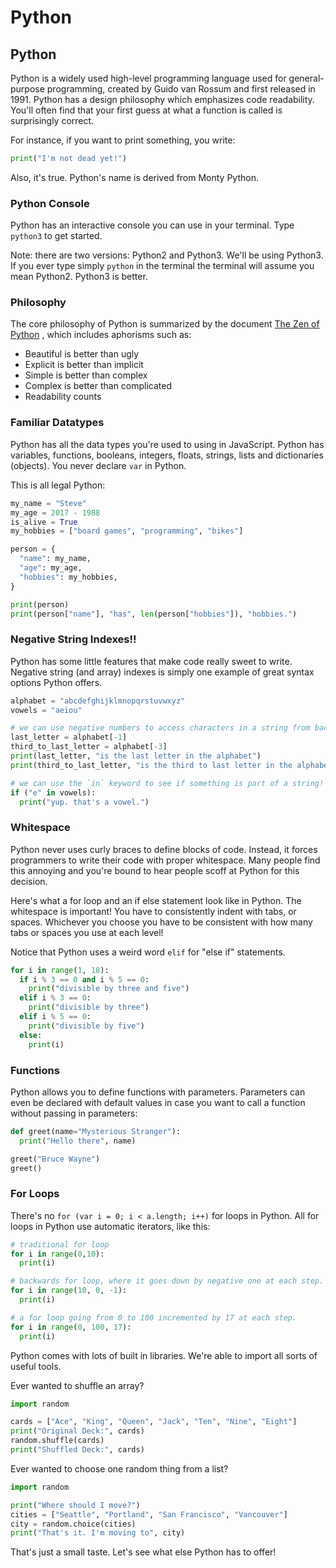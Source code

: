 # Python


## Python

Python is a widely used high-level programming language used for general-purpose programming, created by Guido van Rossum and first released in 1991. Python has a design philosophy which emphasizes code readability. You'll often find that your first guess at what a function is called is surprisingly correct.

For instance, if you want to print something, you write:

```python
print("I'm not dead yet!")
```

Also, it's true. Python's name is derived from Monty Python.

### Python Console

Python has an interactive console you can use in your terminal. Type `python3` to get started.

Note: there are two versions: Python2 and Python3. We'll be using Python3. If you ever type simply `python` in the terminal the terminal will assume you mean Python2. Python3 is better.

### Philosophy

The core philosophy of Python is summarized by the document [The Zen of Python](https://www.python.org/dev/peps/pep-0020/) , which includes aphorisms such as:

* Beautiful is better than ugly
* Explicit is better than implicit
* Simple is better than complex
* Complex is better than complicated
* Readability counts

### Familiar Datatypes

Python has all the data types you're used to using in JavaScript. Python has variables, functions, booleans, integers, floats, strings, lists and dictionaries \(objects\). You never declare `var` in Python.

This is all legal Python:

```python
my_name = "Steve"
my_age = 2017 - 1988
is_alive = True
my_hobbies = ["board games", "programming", "bikes"]

person = {
  "name": my_name,
  "age": my_age,
  "hobbies": my_hobbies,
}

print(person)
print(person["name"], "has", len(person["hobbies"]), "hobbies.")
```

### Negative String Indexes!!

Python has some little features that make code really sweet to write. Negative string \(and array\) indexes is simply one example of great syntax options Python offers.

```python
alphabet = "abcdefghijklmnopqrstuvwxyz"
vowels = "aeiou"

# we can use negative numbers to access characters in a string from backwards!
last_letter = alphabet[-1]
third_to_last_letter = alphabet[-3]
print(last_letter, "is the last letter in the alphabet")
print(third_to_last_letter, "is the third to last letter in the alphabet")

# we can use the `in` keyword to see if something is part of a string!
if ("e" in vowels):
  print("yup. that's a vowel.")
```

### Whitespace

Python never uses curly braces to define blocks of code. Instead, it forces programmers to write their code with proper whitespace. Many people find this annoying and you're bound to hear people scoff at Python for this decision.

Here's what a for loop and an if else statement look like in Python. The whitespace is important! You have to consistently indent with tabs, or spaces. Whichever you choose you have to be consistent with how many tabs or spaces you use at each level!

Notice that Python uses a weird word `elif` for "else if" statements.

```python
for i in range(1, 18):
  if i % 3 == 0 and i % 5 == 0:
    print("divisible by three and five")
  elif i % 3 == 0:
    print("divisible by three")
  elif i % 5 == 0:
    print("divisible by five")
  else:
    print(i)
```

### Functions

Python allows you to define functions with parameters. Parameters can even be declared with default values in case you want to call a function without passing in parameters:

```python
def greet(name="Mysterious Stranger"):
  print("Hello there", name)

greet("Bruce Wayne")
greet()
```

### For Loops

There's no `for (var i = 0; i < a.length; i++)` for loops in Python. All for loops in Python use automatic iterators, like this:

```python
# traditional for loop
for i in range(0,10):
  print(i)

# backwards for loop, where it goes down by negative one at each step.
for i in range(10, 0, -1):
  print(i)

# a for loop going from 0 to 100 incremented by 17 at each step.
for i in range(0, 100, 17):
  print(i)
```

Python comes with lots of built in libraries. We're able to import all sorts of useful tools.

Ever wanted to shuffle an array?

```python
import random

cards = ["Ace", "King", "Queen", "Jack", "Ten", "Nine", "Eight"]
print("Original Deck:", cards)
random.shuffle(cards)
print("Shuffled Deck:", cards)
```

Ever wanted to choose one random thing from a list?

```python
import random

print("Where should I move?")
cities = ["Seattle", "Portland", "San Francisco", "Vancouver"]
city = random.choice(cities)
print("That's it. I'm moving to", city)
```

That's just a small taste. Let's see what else Python has to offer!

